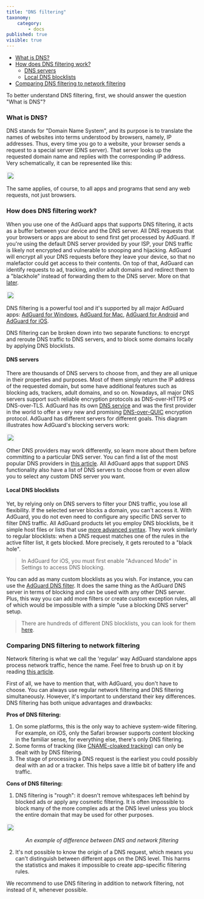 ```yaml
---
title: "DNS filtering"
taxonomy:
    category:
        - docs
published: true
visible: true
---
```


* [What is DNS?](#what-is-dns)
* [How does DNS filtering work?](#dns-filtering)
    * [DNS servers](#dns-servers)
    * [Local DNS blocklists](#dns-blocklists)
* [Comparing DNS filtering to network filtering](#compare)

To better understand DNS filtering, first, we should answer the question "What is DNS"?

<a id="what-is-dns"></a>
### What is DNS?

DNS stands for "Domain Name System", and its purpose is to translate the names of websites into terms understood by browsers, namely, IP addresses. Thus, every time you go to a website, your browser sends a request to a special server (DNS server). That server looks up the requested domain name and replies with the corresponding IP address. Very schematically, it can be represented like this:

<img src="https://cdn.adguard.com/public/Adguard/kb/DNS_filtering/how_dns_works_en.png" style="border: 1px solid #efefef; padding: 2px;" />

The same applies, of course, to all apps and programs that send any web requests, not just browsers.

<a id="dns-filtering"></a>
### How does DNS filtering work?

When you use one of the AdGuard apps that supports DNS filtering, it acts as a buffer between your device and the DNS server. All DNS requests that your browsers or apps are about to send first get processed by AdGuard. If you're using the default DNS server provided by your ISP, your DNS traffic is likely not encrypted and vulnerable to snooping and hijacking. AdGuard will encrypt all your DNS requests before they leave your device, so that no malefactor could get access to their contents. On top of that, AdGuard can identify requests to ad, tracking, and/or adult domains and redirect them to a "blackhole" instead of forwarding them to the DNS server. More on that [later](#dns-blocklists).

<img src="https://cdn.adguard.com/public/Adguard/kb/DNS_filtering/how_dns_filtering_works_en.png" style="border: 1px solid #efefef; padding: 2px;" />

DNS filtering is a powerful tool and it's supported by all major AdGuard apps: [AdGuard for Windows](https://adguard.com/en/adguard-windows/overview.html), [AdGuard for Mac](https://adguard.com/en/adguard-mac/overview.html), [AdGuard for Android](https://adguard.com/en/adguard-android/overview.html) and [AdGuard for iOS](https://adguard.com/en/adguard-ios/overview.html).

DNS filtering can be broken down into two separate functions: to encrypt and reroute DNS traffic to DNS servers, and to block some domains locally by applying DNS blocklists.

<a id="dns-servers"></a>
#### DNS servers

There are thousands of DNS servers to choose from, and they are all unique in their properties and purposes. Most of them simply return the IP address of the requested domain, but some have additional features such as blocking ads, trackers, adult domains, and so on. Nowadays, all major DNS servers support such reliable encryption protocols as DNS-over-HTTPS or DNS-over-TLS. AdGuard has its own [DNS service](https://adguard-dns.io/en/welcome.html) and was the first provider in the world to offer a very new and promising [DNS-over-QUIC](https://adguard.com/en/blog/dns-over-quic.html) encryption protocol. AdGuard has different servers for different goals. This diagram illustrates how AdGuard's blocking servers work:

<img src="https://cdn.adguard.com/public/Adguard/kb/DNS_filtering/adguard_dns_en.jpg" style="border: 1px solid #efefef; padding: 2px;" />

Other DNS providers may work differently, so learn more about them before committing to a particular DNS server. You can find a list of the most popular DNS providers in [this article](https://kb.adguard.com/en/general/dns-providers). All AdGuard apps that support DNS functionality also have a list of DNS servers to choose from or even allow you to select any custom DNS server you want.


<a id="dns-blocklists"></a>
#### Local DNS blocklists

Yet, by relying only on DNS servers to filter your DNS traffic, you lose all flexibility. If the selected server blocks a domain, you can't access it. With AdGuard, you do not even need to configure any specific DNS server to filter DNS traffic. All AdGuard products let you employ DNS blocklists, be it simple host files or lists that use [more advanced syntax](https://kb.adguard.com/en/general/dns-filtering-syntax). They work similarly to regular blocklists: when a DNS request matches one of the rules in the active filter list, it gets blocked. More precisely, it gets rerouted to a "black hole".

>In AdGuard for iOS, you must first enable "Advanced Mode" in Settings to access DNS blocking.

You can add as many custom blocklists as you wish. For instance, you can use the [AdGuard DNS filter](https://github.com/AdguardTeam/AdGuardSDNSFilter). It does the same thing as the AdGuard DNS server in terms of blocking and can be used with any other DNS server. Plus, this way you can add more filters or create custom exception rules, all of which would be impossible with a simple "use a blocking DNS server" setup.

>There are hundreds of different DNS blocklists, you can look for them [here](https://filterlists.com/).

<a id="compare"></a>
### Comparing DNS filtering to network filtering

Network filtering is what we call the 'regular' way AdGuard standalone apps process network traffic, hence the name. Feel free to brush up on it by reading [this article](https://kb.adguard.com/en/general/how-ad-blocking-works).

First of all, we have to mention that, with AdGuard, you don't have to choose. You can always use regular network filtering and DNS filtering simultaneously. However, it's important to understand their key differences. DNS filtering has both unique advantages and drawbacks:


**Pros of DNS filtering:**

1. On some platforms, this is the only way to achieve system-wide filtering. For example, on iOS, only the Safari browser supports content blocking in the familiar sense, for everything else, there's only DNS filtering.
2. Some forms of tracking (like [CNAME-cloaked tracking](https://adguard.com/en/blog/cname-tracking.html)) can only be dealt with by DNS filtering.
3. The stage of processing a DNS request is the earliest you could possibly deal with an ad or a tracker. This helps save a little bit of battery life and traffic.

**Cons of DNS filtering:**

1. DNS filtering is "rough": it doesn't remove whitespaces left behind by blocked ads or apply any cosmetic filtering. It is often impossible to block many of the more complex ads at the DNS level unless you block the entire domain that may be used for other purposes.

<img src="https://cdn.adguard.com/public/Adguard/kb/DNS_filtering/dns_diff.jpg" style="max-width: 550px; border: 1px solid #efefef; padding: 2px;" />
<p align="center"><i>An example of difference between DNS and network filtering</i></p>

2. It's not possible to know the origin of a DNS request, which means you can't distinguish between different apps on the DNS level. This harms the statistics and makes it impossible to create app-specific filtering rules.

We recommend to use DNS filtering in addition to network filtering, not instead of it, whenever possible.
